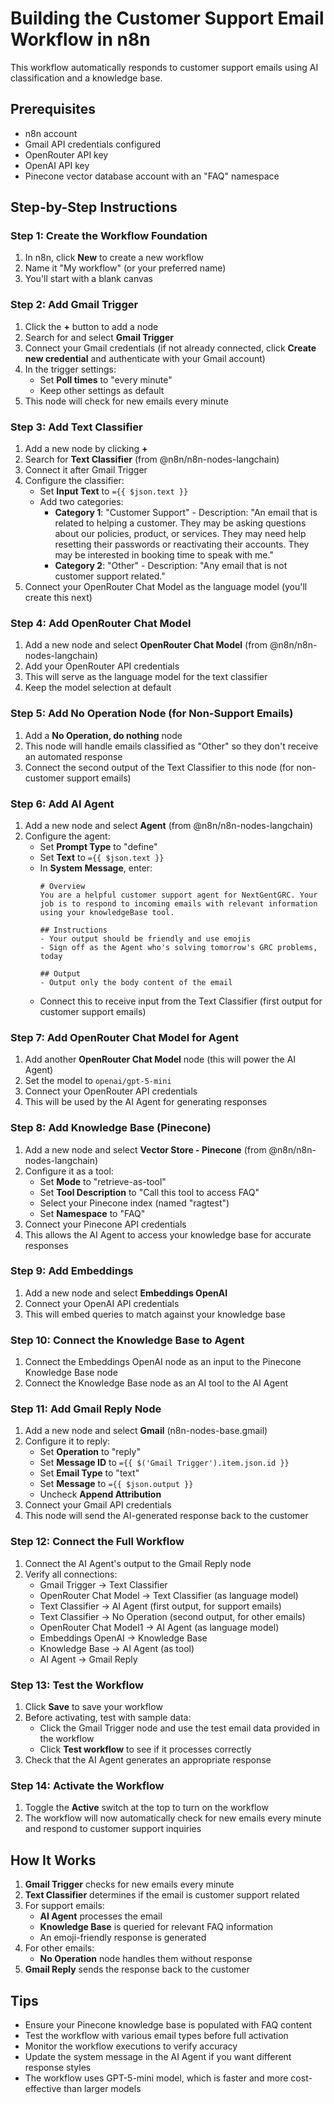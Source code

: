 # Building the Customer Support Email Workflow in n8n

This workflow automatically responds to customer support emails using AI classification and a knowledge base.

## Prerequisites
- n8n account
- Gmail API credentials configured
- OpenRouter API key
- OpenAI API key
- Pinecone vector database account with an "FAQ" namespace

## Step-by-Step Instructions

### Step 1: Create the Workflow Foundation
1. In n8n, click **New** to create a new workflow
2. Name it "My workflow" (or your preferred name)
3. You'll start with a blank canvas

### Step 2: Add Gmail Trigger
1. Click the **+** button to add a node
2. Search for and select **Gmail Trigger**
3. Connect your Gmail credentials (if not already connected, click **Create new credential** and authenticate with your Gmail account)
4. In the trigger settings:
   - Set **Poll times** to "every minute"
   - Keep other settings as default
5. This node will check for new emails every minute

### Step 3: Add Text Classifier
1. Add a new node by clicking **+**
2. Search for **Text Classifier** (from @n8n/n8n-nodes-langchain)
3. Connect it after Gmail Trigger
4. Configure the classifier:
   - Set **Input Text** to `={{ $json.text }}`
   - Add two categories:
     - **Category 1**: "Customer Support" - Description: "An email that is related to helping a customer. They may be asking questions about our policies, product, or services. They may need help resetting their passwords or reactivating their accounts. They may be interested in booking time to speak with me."
     - **Category 2**: "Other" - Description: "Any email that is not customer support related."
5. Connect your OpenRouter Chat Model as the language model (you'll create this next)

### Step 4: Add OpenRouter Chat Model
1. Add a new node and select **OpenRouter Chat Model** (from @n8n/n8n-nodes-langchain)
2. Add your OpenRouter API credentials
3. This will serve as the language model for the text classifier
4. Keep the model selection at default

### Step 5: Add No Operation Node (for Non-Support Emails)
1. Add a **No Operation, do nothing** node
2. This node will handle emails classified as "Other" so they don't receive an automated response
3. Connect the second output of the Text Classifier to this node (for non-customer support emails)

### Step 6: Add AI Agent
1. Add a new node and select **Agent** (from @n8n/n8n-nodes-langchain)
2. Configure the agent:
   - Set **Prompt Type** to "define"
   - Set **Text** to `={{ $json.text }}`
   - In **System Message**, enter:
     ```
     # Overview
     You are a helpful customer support agent for NextGentGRC. Your job is to respond to incoming emails with relevant information using your knowledgeBase tool.
     
     ## Instructions
     - Your output should be friendly and use emojis
     - Sign off as the Agent who's solving tomorrow's GRC problems, today
     
     ## Output
     - Output only the body content of the email
     ```
   - Connect this to receive input from the Text Classifier (first output for customer support emails)

### Step 7: Add OpenRouter Chat Model for Agent
1. Add another **OpenRouter Chat Model** node (this will power the AI Agent)
2. Set the model to `openai/gpt-5-mini`
3. Connect your OpenRouter API credentials
4. This will be used by the AI Agent for generating responses

### Step 8: Add Knowledge Base (Pinecone)
1. Add a new node and select **Vector Store - Pinecone** (from @n8n/n8n-nodes-langchain)
2. Configure it as a tool:
   - Set **Mode** to "retrieve-as-tool"
   - Set **Tool Description** to "Call this tool to access FAQ"
   - Select your Pinecone index (named "ragtest")
   - Set **Namespace** to "FAQ"
3. Connect your Pinecone API credentials
4. This allows the AI Agent to access your knowledge base for accurate responses

### Step 9: Add Embeddings
1. Add a new node and select **Embeddings OpenAI**
2. Connect your OpenAI API credentials
3. This will embed queries to match against your knowledge base

### Step 10: Connect the Knowledge Base to Agent
1. Connect the Embeddings OpenAI node as an input to the Pinecone Knowledge Base node
2. Connect the Knowledge Base node as an AI tool to the AI Agent

### Step 11: Add Gmail Reply Node
1. Add a new node and select **Gmail** (n8n-nodes-base.gmail)
2. Configure it to reply:
   - Set **Operation** to "reply"
   - Set **Message ID** to `={{ $('Gmail Trigger').item.json.id }}`
   - Set **Email Type** to "text"
   - Set **Message** to `={{ $json.output }}`
   - Uncheck **Append Attribution**
3. Connect your Gmail API credentials
4. This node will send the AI-generated response back to the customer

### Step 12: Connect the Full Workflow
1. Connect the AI Agent's output to the Gmail Reply node
2. Verify all connections:
   - Gmail Trigger → Text Classifier
   - OpenRouter Chat Model → Text Classifier (as language model)
   - Text Classifier → AI Agent (first output, for support emails)
   - Text Classifier → No Operation (second output, for other emails)
   - OpenRouter Chat Model1 → AI Agent (as language model)
   - Embeddings OpenAI → Knowledge Base
   - Knowledge Base → AI Agent (as tool)
   - AI Agent → Gmail Reply

### Step 13: Test the Workflow
1. Click **Save** to save your workflow
2. Before activating, test with sample data:
   - Click the Gmail Trigger node and use the test email data provided in the workflow
   - Click **Test workflow** to see if it processes correctly
3. Check that the AI Agent generates an appropriate response

### Step 14: Activate the Workflow
1. Toggle the **Active** switch at the top to turn on the workflow
2. The workflow will now automatically check for new emails every minute and respond to customer support inquiries

## How It Works

1. **Gmail Trigger** checks for new emails every minute
2. **Text Classifier** determines if the email is customer support related
3. For support emails:
   - **AI Agent** processes the email
   - **Knowledge Base** is queried for relevant FAQ information
   - An emoji-friendly response is generated
4. For other emails:
   - **No Operation** node handles them without response
5. **Gmail Reply** sends the response back to the customer

## Tips

- Ensure your Pinecone knowledge base is populated with FAQ content
- Test the workflow with various email types before full activation
- Monitor the workflow executions to verify accuracy
- Update the system message in the AI Agent if you want different response styles
- The workflow uses GPT-5-mini model, which is faster and more cost-effective than larger models
